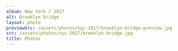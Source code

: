 ```yaml
---
album: New York / 2017
alt: Brooklyn bridge
layout: photo
previewSrc: /assets/photos/nyc-2017/brooklyn-bridge-preview.jpg
src: /assets/photos/nyc-2017/brooklyn-bridge.jpg
title: Photos
---
```

